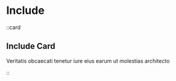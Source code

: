 # Include

::card

## Include Card

Veritatis obcaecati tenetur iure eius earum ut molestias architecto

::
